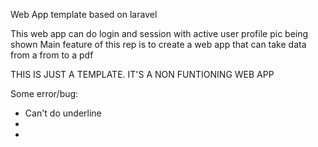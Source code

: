 Web App template based on laravel

This web app can do login and session with active user profile pic being shown
Main feature of this rep is to create a web app that can take data from a from to a pdf

THIS IS JUST A TEMPLATE. IT'S A NON FUNTIONING WEB APP

Some error/bug:

- Can't do underline
-
-
